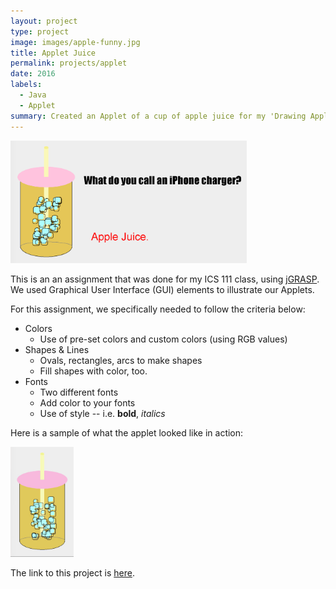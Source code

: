 ```yaml
---
layout: project
type: project
image: images/apple-funny.jpg
title: Applet Juice
permalink: projects/applet
date: 2016
labels:
  - Java
  - Applet
summary: Created an Applet of a cup of apple juice for my 'Drawing Applet' project. 
---
```


<img src="../images/applet-art.png" width="75%">

This is an an assignment that was done for my ICS 111 class, using [jGRASP](http://www.jgrasp.org/). We used Graphical User Interface (GUI) elements to illustrate our Applets.

For this assignment, we specifically needed to follow the criteria below:
* Colors
  * Use of pre-set colors and custom colors (using RGB values)
* Shapes & Lines
  * Ovals, rectangles, arcs to make shapes
  * Fill shapes with color, too.
* Fonts
  * Two different fonts
  * Add color to your fonts
  * Use of style -- i.e. **bold**, *italics*

Here is a sample of what the applet looked like in action: 

<img src = "../images/applejuice.gif" width="20%">

The link to this project is [here](https://github.com/aprilbala/aprilbala.github.io/tree/master/projects/project-applet).




